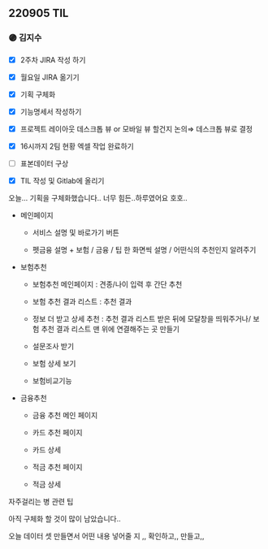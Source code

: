 ## 220905 TIL



### 🟣 김지수

- [x]  2주차 JIRA 작성 하기
- [x]  월요일 JIRA 옮기기
- [x]  기획 구체화
- [x]  기능명세서 작성하기
- [x]  프로젝트 레이아웃 데스크톱 뷰 or 모바일 뷰 할건지 논의⇒ 데스크톱 뷰로 결정
- [x]  16시까지 2팀 현황 엑셀 작업 완료하기
- [ ]  표본데이터 구상
- [x]  TIL 작성 및 Gitlab에 올리기



오늘... 기획을 구체화했습니다.. 너무 힘든..하루였어요 호호..



- 메인페이지 

  - 서비스 설명 및 바로가기 버튼 

  - 펫금융 설명 + 보험 / 금융 / 팁 한 화면씩 설명 / 어떤식의 추천인지 알려주기



- 보험추천

  - 보험추천 메인페이지 : 견종/나이 입력 후 간단 추천

  - 보험 추천 결과 리스트 : 추천 결과 

  - 정보 더 받고 상세 추천 : 추천 결과 리스트 받은 뒤에 모달창을 띄워주거나/ 보험 추천 결과 리스트 맨 위에 연결해주는 곳 만들기

  - 설문조사 받기

  - 보험 상세 보기

  - 보험비교기능

    

- 금융추천

  - 금융 추천 메인 페이지

  - 카드 추천 페이지

  - 카드 상세

  - 적금 추천 페이지

  - 적금 상세



자주걸리는 병 관련 팁



아직 구체화 할 것이 많이 남았습니다..

오늘 데이터 셋 만들면서 어떤 내용 넣어줄 지 ,, 확인하고,, 만들고,, 

